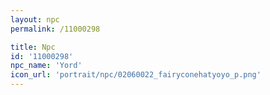 ```yaml
---
layout: npc
permalink: /11000298

title: Npc
id: '11000298'
npc_name: 'Yord'
icon_url: 'portrait/npc/02060022_fairyconehatyoyo_p.png'
---
```

